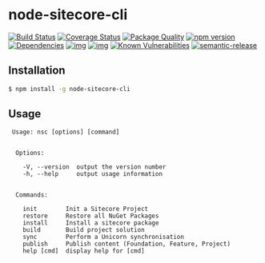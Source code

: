 # node-sitecore-cli
[![Build Status](https://travis-ci.org/Romakita/sitecore-cli.svg?branch=master)](https://travis-ci.org/Romakita/sitecore-cli)
[![Coverage Status](https://coveralls.io/repos/github/Romakita/sitecore-cli/badge.svg?branch=master)](https://coveralls.io/github/Romakita/sitecore-cli?branch=master)
[![Package Quality](http://npm.packagequality.com/shield/sitecore-cli.png)](http://packagequality.com/#?package=sitecore-cli)
[![npm version](https://badge.fury.io/js/sitecore-cli.svg)](https://badge.fury.io/js/sitecore-cli)
[![Dependencies](https://david-dm.org/romakita/sitecore-cli.svg)](https://david-dm.org/romakita/sitecore-cli#info=dependencies)
[![img](https://david-dm.org/romakita/sitecore-cli/dev-status.svg)](https://david-dm.org/romakita/sitecore-cli/#info=devDependencies)
[![img](https://david-dm.org/romakita/sitecore-cli/peer-status.svg)](https://david-dm.org/romakita/sitecore-cli/#info=peerDependenciess)
[![Known Vulnerabilities](https://snyk.io/test/github/romakita/sitecore-cli/badge.svg)](https://snyk.io/test/github/romakita/sitecore-cli)
[![semantic-release](https://img.shields.io/badge/%20%20%F0%9F%93%A6%F0%9F%9A%80-semantic--release-e10079.svg)](https://github.com/semantic-release/semantic-release)


## Installation

```bash
$ npm install -g node-sitecore-cli
```

## Usage

```
 Usage: nsc [options] [command]


  Options:

    -V, --version  output the version number
    -h, --help     output usage information


  Commands:

    init        Init a Sitecore Project
    restore     Restore all NuGet Packages
    install     Install a sitecore package
    build       Build project solution
    sync        Perform a Unicorn synchronisation
    publish     Publish content (Foundation, Feature, Project)
    help [cmd]  display help for [cmd]

```